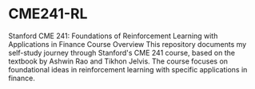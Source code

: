 # CME241-RL
Stanford CME 241: Foundations of Reinforcement Learning with Applications in Finance
Course Overview
This repository documents my self-study journey through Stanford's CME 241 course, based on the textbook by Ashwin Rao and Tikhon Jelvis. The course focuses on foundational ideas in reinforcement learning with specific applications in finance.
